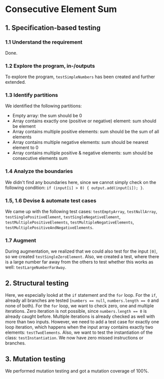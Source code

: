 # Consecutive Element Sum

## 1. Specification-based testing

### 1.1 Understand the requirement
Done.

### 1.2 Explore the program, in-/outputs
To explore the program, `testSimpleNumbers` has been created and further extended.

### 1.3 Identify partitions
We identified the following partitions:
- Empty array: the sum should be 0
- Array contains exactly one (positive or negative) element: sum should be element
- Array contains multiple positive elements: sum should be the sum of all elements
- Array contains multiple negative elements: sum should be nearest element to 0
- Array contains multiple positive & negative elements: sum should be consecutive elements sum

### 1.4 Analyze the boundaries
We didn't find any boundaries here, since we cannot simply check on the following condition: `if (input[i] > 0) { output.add(input[i]); }`.

### 1.5, 1.6 Devise & automate test cases
We came up with the following test cases: `testEmptyArray`, `testNullArray`, `testSinglePositiveElement`, `testSingleNegativeElement`, `testMultiplePositiveElements`, `testMultipleNegativeElements`, `testMultiplePositiveAndNegativeElements`.

### 1.7 Augment
During augmentation, we realized that we could also test for the input `[0]`, so we created `testSingleZeroElement`. Also, we created a test, where there is a large number far away from the others to test whether this works as well: `testLargeNumberFarAway`.


## 2. Structural testing
Here, we especially lookd at the `if` statement and the `for` loop. For the `if`, already all branches are tested (`numbers == null`, `numbers.length == 0` and none of both). For the `for` loop, we want to check zero, one and multiple iterations. Zero iteration is not possible, since `numbers.length == 0` is already caught before. Multiple iterations is already checked as well with more than two inputs. However, we need to add a test case for exactly one loop iteration, which happens when the input array contains exactly two elements: `testTwoElements`. Also, we want to test the instantiation of the class: `testInstantiation`. We now have zero missed instructions or branches.


## 3. Mutation testing
We performed mutation testing and got a mutation coverage of 100%.